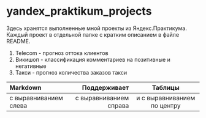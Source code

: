# yandex_praktikum_projects

Здесь хранятся выполненные мной проекты из Яндекс.Практикума.  
Каждый проект в отдельной папке с кратким описанием в файле README.  

1. Telecom - прогноз оттока клиентов 
2. Викишоп - классификация комментариев на позитивные и негативные
3. Такси - прогноз количества заказов такси


| Markdown              | Поддерживает           | Таблицы                     |
| :-------------------- | ---------------------: |:---------------------------:|
| с выравниванием слева | с выравниванием справа | и с выравниванием по центру |

